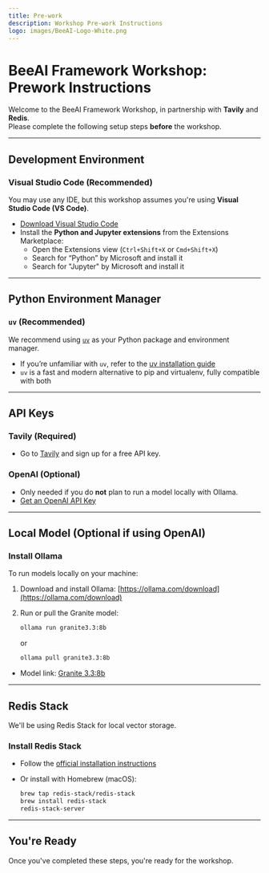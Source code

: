 ```yaml
---
title: Pre-work
description: Workshop Pre-work Instructions
logo: images/BeeAI-Logo-White.png
---
```


# BeeAI Framework Workshop: Prework Instructions

Welcome to the BeeAI Framework Workshop, in partnership with **Tavily** and **Redis**.  
Please complete the following setup steps **before** the workshop.

---

## Development Environment

### Visual Studio Code (Recommended)

You may use any IDE, but this workshop assumes you're using **Visual Studio Code (VS Code)**.

- [Download Visual Studio Code](https://code.visualstudio.com/)
- Install the **Python and Jupyter extensions** from the Extensions Marketplace:
  - Open the Extensions view (`Ctrl+Shift+X` or `Cmd+Shift+X`)
  - Search for “Python” by Microsoft and install it
  - Search for "Jupyter" by Microsoft and install it

---

## Python Environment Manager

### `uv` (Recommended)

We recommend using [`uv`](https://github.com/astral-sh/uv) as your Python package and environment manager.

- If you’re unfamiliar with `uv`, refer to the [uv installation guide](https://github.com/astral-sh/uv#installation)
- `uv` is a fast and modern alternative to pip and virtualenv, fully compatible with both

---

## API Keys

### Tavily (Required)

- Go to [Tavily](https://app.tavily.com/home) and sign up for a free API key.

### OpenAI (Optional)

- Only needed if you do **not** plan to run a model locally with Ollama.
- [Get an OpenAI API Key](https://platform.openai.com/account/api-keys)

---

## Local Model (Optional if using OpenAI)

### Install Ollama

To run models locally on your machine:

1. Download and install Ollama: [https://ollama.com/download](https://ollama.com/download)
2. Run or pull the Granite model:

   ```bash
   ollama run granite3.3:8b
   ```

   or

   ```bash
   ollama pull granite3.3:8b
   ```

- Model link: [Granite 3.3:8b](https://ollama.com/library/granite3.3:8b)

---

## Redis Stack

We'll be using Redis Stack for local vector storage.

### Install Redis Stack

- Follow the [official installation instructions](https://redis.io/docs/latest/operate/oss_and_stack/install/install-stack/homebrew/)
- Or install with Homebrew (macOS):

   ```bash
   brew tap redis-stack/redis-stack
   brew install redis-stack
   redis-stack-server
   ```

---

## You're Ready

Once you've completed these steps, you're ready for the workshop.
